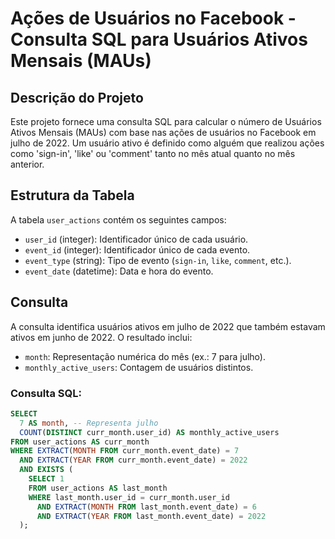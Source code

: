 # Ações de Usuários no Facebook - Consulta SQL para Usuários Ativos Mensais (MAUs)

## Descrição do Projeto
Este projeto fornece uma consulta SQL para calcular o número de Usuários Ativos Mensais (MAUs) com base nas ações de usuários no Facebook em julho de 2022. Um usuário ativo é definido como alguém que realizou ações como 'sign-in', 'like' ou 'comment' tanto no mês atual quanto no mês anterior.

## Estrutura da Tabela
A tabela `user_actions` contém os seguintes campos:
- `user_id` (integer): Identificador único de cada usuário.
- `event_id` (integer): Identificador único de cada evento.
- `event_type` (string): Tipo de evento (`sign-in`, `like`, `comment`, etc.).
- `event_date` (datetime): Data e hora do evento.

## Consulta
A consulta identifica usuários ativos em julho de 2022 que também estavam ativos em junho de 2022. O resultado inclui:
- `month`: Representação numérica do mês (ex.: 7 para julho).
- `monthly_active_users`: Contagem de usuários distintos.

### Consulta SQL:
```sql
SELECT 
  7 AS month, -- Representa julho
  COUNT(DISTINCT curr_month.user_id) AS monthly_active_users
FROM user_actions AS curr_month
WHERE EXTRACT(MONTH FROM curr_month.event_date) = 7
  AND EXTRACT(YEAR FROM curr_month.event_date) = 2022
  AND EXISTS (
    SELECT 1
    FROM user_actions AS last_month
    WHERE last_month.user_id = curr_month.user_id
      AND EXTRACT(MONTH FROM last_month.event_date) = 6
      AND EXTRACT(YEAR FROM last_month.event_date) = 2022
  );
